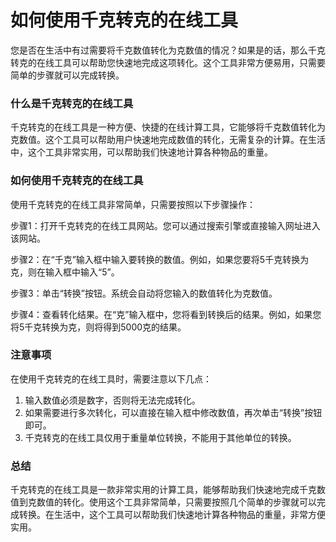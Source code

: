 如何使用千克转克的在线工具
=============

您是否在生活中有过需要将千克数值转化为克数值的情况？如果是的话，那么千克转克的在线工具可以帮助您快速地完成这项转化。这个工具非常方便易用，只需要简单的步骤就可以完成转换。

### 什么是千克转克的在线工具

千克转克的在线工具是一种方便、快捷的在线计算工具，它能够将千克数值转化为克数值。这个工具可以帮助用户快速地完成数值的转化，无需复杂的计算。在生活中，这个工具非常实用，可以帮助我们快速地计算各种物品的重量。

### 如何使用千克转克的在线工具

使用千克转克的在线工具非常简单，只需要按照以下步骤操作：

步骤1：打开千克转克的在线工具网站。您可以通过搜索引擎或直接输入网址进入该网站。

步骤2：在“千克”输入框中输入要转换的数值。例如，如果您要将5千克转换为克，则在输入框中输入“5”。

步骤3：单击“转换”按钮。系统会自动将您输入的数值转化为克数值。

步骤4：查看转化结果。在“克”输入框中，您将看到转换后的结果。例如，如果您将5千克转换为克，则将得到5000克的结果。

### 注意事项

在使用千克转克的在线工具时，需要注意以下几点：

1. 输入数值必须是数字，否则将无法完成转化。
2. 如果需要进行多次转化，可以直接在输入框中修改数值，再次单击“转换”按钮即可。
3. 千克转克的在线工具仅用于重量单位转换，不能用于其他单位的转换。

### 总结

千克转克的在线工具是一款非常实用的计算工具，能够帮助我们快速地完成千克数值到克数值的转化。使用这个工具非常简单，只需要按照几个简单的步骤就可以完成转换。在生活中，这个工具可以帮助我们快速地计算各种物品的重量，非常方便实用。